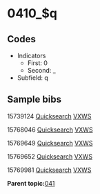 # 0410\_$q

## Codes

-   Indicators
    -   First: 0
    -   Second: \_
-   Subfield: q

## Sample bibs

15739124 [Quicksearch](https://search.library.yale.edu/catalog/15739124) [VXWS](http://prodorbis.library.yale.edu:7014/vxws/GetHoldingsService?bibId=15739124)

15768046 [Quicksearch](https://search.library.yale.edu/catalog/15768046) [VXWS](http://prodorbis.library.yale.edu:7014/vxws/GetHoldingsService?bibId=15768046)

15769649 [Quicksearch](https://search.library.yale.edu/catalog/15769649) [VXWS](http://prodorbis.library.yale.edu:7014/vxws/GetHoldingsService?bibId=15769649)

15769652 [Quicksearch](https://search.library.yale.edu/catalog/15769652) [VXWS](http://prodorbis.library.yale.edu:7014/vxws/GetHoldingsService?bibId=15769652)

15769981 [Quicksearch](https://search.library.yale.edu/catalog/15769981) [VXWS](http://prodorbis.library.yale.edu:7014/vxws/GetHoldingsService?bibId=15769981)

**Parent topic:**[041](../../tags/041/041.md)

